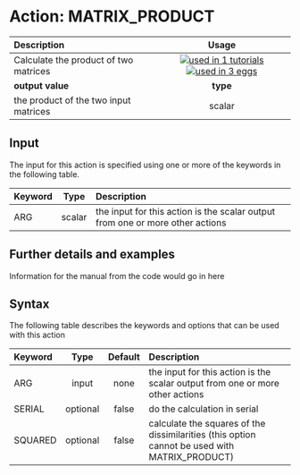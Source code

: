 # Action: MATRIX_PRODUCT

| Description    | Usage |
|:--------|:--------:|
| Calculate the product of two matrices | [![used in 1 tutorials](https://img.shields.io/badge/tutorials-1-green.svg)](https://www.plumed-tutorials.org/browse.html?search=MATRIX_PRODUCT)[![used in 3 eggs](https://img.shields.io/badge/nest-3-green.svg)](https://www.plumed-nest.org/browse.html?search=MATRIX_PRODUCT)|
 | **output value** | **type** |
| the product of the two input matrices | scalar |

## Input

The input for this action is specified using one or more of the keywords in the following table.

| Keyword |  Type | Description |
|:--------|:------:|:-----------|
| ARG | scalar | the input for this action is the scalar output from one or more other actions |


## Further details and examples 
Information for the manual from the code would go in here 
## Syntax 
The following table describes the keywords and options that can be used with this action 

| Keyword | Type | Default | Description |
|:-------|:----:|:-------:|:-----------|
| ARG | input | none | the input for this action is the scalar output from one or more other actions |
| SERIAL | optional | false |  do the calculation in serial |
| SQUARED | optional | false |  calculate the squares of the dissimilarities (this option cannot be used with MATRIX_PRODUCT) |
